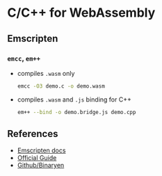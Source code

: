 # C/C++ for WebAssembly

## Emscripten

### `emcc`, `em++`

- compiles `.wasm` only

  ```bash
  emcc -O3 demo.c -o demo.wasm
  ```

- compiles `.wasm` and `.js` binding for C++

  ```bash
  em++ --bind -o demo.bridge.js demo.cpp
  ```

## References

- [Emscripten docs](https://emscripten.org/docs/getting_started/index.html)
- [Official Guide](https://webassembly.org/docs/c-and-c++/)
- [Github/Binaryen](https://github.com/WebAssembly/binaryen)
